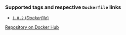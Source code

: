### Supported tags and respective `Dockerfile` links

-	[`1.0.2` (*Dockerfile*)](https://github.com/igeolise/docker-phantomjs-sbt/blob/master/Dockerfile)

[Repository on Docker Hub](https://hub.docker.com/r/igeolise/phantomjs-sbt)
